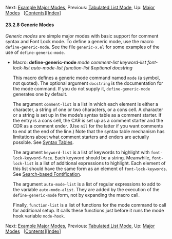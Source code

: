 <!-- This is the GNU Emacs Lisp Reference Manual
corresponding to Emacs version 27.2.

Copyright (C) 1990-1996, 1998-2021 Free Software Foundation,
Inc.

Permission is granted to copy, distribute and/or modify this document
under the terms of the GNU Free Documentation License, Version 1.3 or
any later version published by the Free Software Foundation; with the
Invariant Sections being "GNU General Public License," with the
Front-Cover Texts being "A GNU Manual," and with the Back-Cover
Texts as in (a) below.  A copy of the license is included in the
section entitled "GNU Free Documentation License."

(a) The FSF's Back-Cover Text is: "You have the freedom to copy and
modify this GNU manual.  Buying copies from the FSF supports it in
developing GNU and promoting software freedom." -->

<!-- Created by GNU Texinfo 6.7, http://www.gnu.org/software/texinfo/ -->

Next: [Example Major Modes](Example-Major-Modes.html), Previous: [Tabulated List Mode](Tabulated-List-Mode.html), Up: [Major Modes](Major-Modes.html)   \[[Contents](index.html#SEC_Contents "Table of contents")]\[[Index](Index.html "Index")]

#### 23.2.8 Generic Modes

*Generic modes* are simple major modes with basic support for comment syntax and Font Lock mode. To define a generic mode, use the macro `define-generic-mode`. See the file `generic-x.el` for some examples of the use of `define-generic-mode`.

*   Macro: **define-generic-mode** *mode comment-list keyword-list font-lock-list auto-mode-list function-list \&optional docstring*

    This macro defines a generic mode command named `mode` (a symbol, not quoted). The optional argument `docstring` is the documentation for the mode command. If you do not supply it, `define-generic-mode` generates one by default.

    The argument `comment-list` is a list in which each element is either a character, a string of one or two characters, or a cons cell. A character or a string is set up in the mode’s syntax table as a comment starter. If the entry is a cons cell, the CAR is set up as a comment starter and the CDR as a comment ender. (Use `nil` for the latter if you want comments to end at the end of the line.) Note that the syntax table mechanism has limitations about what comment starters and enders are actually possible. See [Syntax Tables](Syntax-Tables.html).

    The argument `keyword-list` is a list of keywords to highlight with `font-lock-keyword-face`. Each keyword should be a string. Meanwhile, `font-lock-list` is a list of additional expressions to highlight. Each element of this list should have the same form as an element of `font-lock-keywords`. See [Search-based Fontification](Search_002dbased-Fontification.html).

    The argument `auto-mode-list` is a list of regular expressions to add to the variable `auto-mode-alist`. They are added by the execution of the `define-generic-mode` form, not by expanding the macro call.

    Finally, `function-list` is a list of functions for the mode command to call for additional setup. It calls these functions just before it runs the mode hook variable `mode-hook`.

Next: [Example Major Modes](Example-Major-Modes.html), Previous: [Tabulated List Mode](Tabulated-List-Mode.html), Up: [Major Modes](Major-Modes.html)   \[[Contents](index.html#SEC_Contents "Table of contents")]\[[Index](Index.html "Index")]
